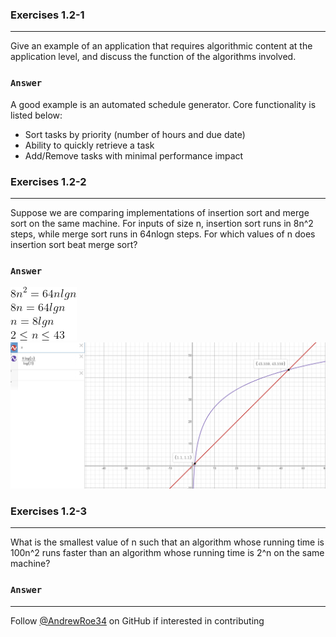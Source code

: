 ### Exercises 1.2-1
***
Give an example of an application that requires algorithmic content at the application level, and discuss the function of the algorithms involved.

### `Answer`
A good example is an automated schedule generator. Core functionality is listed below:
* Sort tasks by priority (number of hours and due date)
* Ability to quickly retrieve a task
* Add/Remove tasks with minimal performance impact

### Exercises 1.2-2
***
Suppose we are comparing implementations of insertion sort and merge sort on the same machine. For inputs of size n, insertion sort runs in 8n^2 steps, while merge sort runs in 64nlogn steps. For which values of n does insertion sort beat merge sort?

### `Answer`
![This is an image](https://github.com/AndrewRoe34/CLRS-Solutions/blob/main/C01-The-Role-of-Algorithms-in-Computing/img/CodeCogsEqn.png)
![This is an image](https://github.com/AndrewRoe34/CLRS-Solutions/blob/main/C01-The-Role-of-Algorithms-in-Computing/img/1.2-2.png)

### Exercises 1.2-3
***
What is the smallest value of n such that an algorithm whose running time is 100n^2 runs faster than an algorithm whose running time is 2^n on the same machine?

### `Answer`



***
Follow [@AndrewRoe34](https://github.com/AndrewRoe34) on GitHub if interested in contributing
